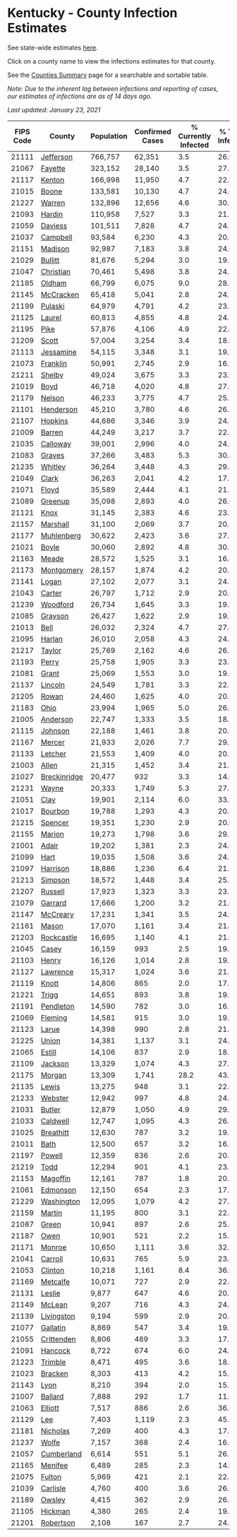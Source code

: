# Kentucky - County Infection Estimates

See state-wide estimates [here](/infections/us-ky).

Click on a county name to view the infections estimates for that county.

See the [Counties Summary](/infections/summary-counties) page for a searchable and sortable table.

*Note: Due to the inherent lag between infections and reporting of cases, our estimates of infections are as of 14 days ago.*

*Last updated: January 23, 2021*

|   FIPS Code |                       County |   Population |   Confirmed Cases |   % Currently Infected |   % Total Infected |
|-------------|------------------------------|--------------|-------------------|------------------------|--------------------|
|       21111 |       [Jefferson](jefferson) |      766,757 |            62,351 |                    3.5 |               26.0 |
|       21067 |           [Fayette](fayette) |      323,152 |            28,140 |                    3.5 |               27.3 |
|       21117 |             [Kenton](kenton) |      166,998 |            11,950 |                    4.7 |               22.9 |
|       21015 |               [Boone](boone) |      133,581 |            10,130 |                    4.7 |               24.0 |
|       21227 |             [Warren](warren) |      132,896 |            12,656 |                    4.6 |               30.9 |
|       21093 |             [Hardin](hardin) |      110,958 |             7,527 |                    3.3 |               21.2 |
|       21059 |           [Daviess](daviess) |      101,511 |             7,828 |                    4.7 |               24.5 |
|       21037 |         [Campbell](campbell) |       93,584 |             6,230 |                    4.3 |               20.7 |
|       21151 |           [Madison](madison) |       92,987 |             7,183 |                    3.8 |               24.0 |
|       21029 |           [Bullitt](bullitt) |       81,676 |             5,294 |                    3.0 |               19.9 |
|       21047 |       [Christian](christian) |       70,461 |             5,498 |                    3.8 |               24.5 |
|       21185 |             [Oldham](oldham) |       66,799 |             6,075 |                    9.0 |               28.9 |
|       21145 |       [McCracken](mccracken) |       65,418 |             5,041 |                    2.8 |               24.1 |
|       21199 |           [Pulaski](pulaski) |       64,979 |             4,791 |                    4.2 |               23.5 |
|       21125 |             [Laurel](laurel) |       60,813 |             4,855 |                    4.8 |               24.7 |
|       21195 |                 [Pike](pike) |       57,876 |             4,106 |                    4.9 |               22.0 |
|       21209 |               [Scott](scott) |       57,004 |             3,254 |                    3.4 |               18.0 |
|       21113 |       [Jessamine](jessamine) |       54,115 |             3,348 |                    3.1 |               19.3 |
|       21073 |         [Franklin](franklin) |       50,991 |             2,745 |                    2.9 |               16.9 |
|       21211 |             [Shelby](shelby) |       49,024 |             3,675 |                    3.3 |               23.9 |
|       21019 |                 [Boyd](boyd) |       46,718 |             4,020 |                    4.8 |               27.0 |
|       21179 |             [Nelson](nelson) |       46,233 |             3,775 |                    4.7 |               25.3 |
|       21101 |       [Henderson](henderson) |       45,210 |             3,780 |                    4.6 |               26.3 |
|       21107 |           [Hopkins](hopkins) |       44,686 |             3,346 |                    3.9 |               24.9 |
|       21009 |             [Barren](barren) |       44,249 |             3,217 |                    3.7 |               22.3 |
|       21035 |         [Calloway](calloway) |       39,001 |             2,996 |                    4.0 |               24.0 |
|       21083 |             [Graves](graves) |       37,266 |             3,483 |                    5.3 |               30.4 |
|       21235 |           [Whitley](whitley) |       36,264 |             3,448 |                    4.3 |               29.4 |
|       21049 |               [Clark](clark) |       36,263 |             2,041 |                    4.2 |               17.7 |
|       21071 |               [Floyd](floyd) |       35,589 |             2,444 |                    4.1 |               21.3 |
|       21089 |           [Greenup](greenup) |       35,098 |             2,893 |                    4.0 |               26.0 |
|       21121 |                 [Knox](knox) |       31,145 |             2,383 |                    4.6 |               23.9 |
|       21157 |         [Marshall](marshall) |       31,100 |             2,069 |                    3.7 |               20.8 |
|       21177 |     [Muhlenberg](muhlenberg) |       30,622 |             2,423 |                    3.6 |               27.7 |
|       21021 |               [Boyle](boyle) |       30,060 |             2,892 |                    4.8 |               30.5 |
|       21163 |               [Meade](meade) |       28,572 |             1,525 |                    3.1 |               16.4 |
|       21173 |     [Montgomery](montgomery) |       28,157 |             1,874 |                    4.2 |               20.7 |
|       21141 |               [Logan](logan) |       27,102 |             2,077 |                    3.1 |               24.2 |
|       21043 |             [Carter](carter) |       26,797 |             1,712 |                    2.9 |               20.0 |
|       21239 |         [Woodford](woodford) |       26,734 |             1,645 |                    3.3 |               19.4 |
|       21085 |           [Grayson](grayson) |       26,427 |             1,622 |                    2.9 |               19.7 |
|       21013 |                 [Bell](bell) |       26,032 |             2,324 |                    4.7 |               27.8 |
|       21095 |             [Harlan](harlan) |       26,010 |             2,058 |                    4.3 |               24.8 |
|       21217 |             [Taylor](taylor) |       25,769 |             2,162 |                    4.6 |               26.7 |
|       21193 |               [Perry](perry) |       25,758 |             1,905 |                    3.3 |               23.5 |
|       21081 |               [Grant](grant) |       25,069 |             1,553 |                    3.0 |               19.6 |
|       21137 |           [Lincoln](lincoln) |       24,549 |             1,781 |                    3.3 |               22.9 |
|       21205 |               [Rowan](rowan) |       24,460 |             1,625 |                    4.0 |               20.6 |
|       21183 |                 [Ohio](ohio) |       23,994 |             1,965 |                    5.0 |               26.6 |
|       21005 |         [Anderson](anderson) |       22,747 |             1,333 |                    3.5 |               18.3 |
|       21115 |           [Johnson](johnson) |       22,188 |             1,461 |                    3.8 |               20.6 |
|       21167 |             [Mercer](mercer) |       21,933 |             2,026 |                    7.7 |               29.2 |
|       21133 |           [Letcher](letcher) |       21,553 |             1,409 |                    4.0 |               20.5 |
|       21003 |               [Allen](allen) |       21,315 |             1,452 |                    3.4 |               21.7 |
|       21027 | [Breckinridge](breckinridge) |       20,477 |               932 |                    3.3 |               14.0 |
|       21231 |               [Wayne](wayne) |       20,333 |             1,749 |                    5.3 |               27.3 |
|       21051 |                 [Clay](clay) |       19,901 |             2,114 |                    6.0 |               33.2 |
|       21017 |           [Bourbon](bourbon) |       19,788 |             1,293 |                    4.3 |               20.4 |
|       21215 |           [Spencer](spencer) |       19,351 |             1,230 |                    2.9 |               20.0 |
|       21155 |             [Marion](marion) |       19,273 |             1,798 |                    3.6 |               29.3 |
|       21001 |               [Adair](adair) |       19,202 |             1,381 |                    2.3 |               24.0 |
|       21099 |                 [Hart](hart) |       19,035 |             1,508 |                    3.6 |               24.3 |
|       21097 |         [Harrison](harrison) |       18,886 |             1,236 |                    6.4 |               21.3 |
|       21213 |           [Simpson](simpson) |       18,572 |             1,448 |                    3.4 |               25.1 |
|       21207 |           [Russell](russell) |       17,923 |             1,323 |                    3.3 |               23.7 |
|       21079 |           [Garrard](garrard) |       17,666 |             1,200 |                    3.2 |               21.0 |
|       21147 |         [McCreary](mccreary) |       17,231 |             1,341 |                    3.5 |               24.9 |
|       21161 |               [Mason](mason) |       17,070 |             1,161 |                    3.4 |               21.4 |
|       21203 |     [Rockcastle](rockcastle) |       16,695 |             1,140 |                    4.1 |               21.6 |
|       21045 |               [Casey](casey) |       16,159 |               993 |                    2.5 |               19.5 |
|       21103 |               [Henry](henry) |       16,126 |             1,014 |                    2.8 |               19.7 |
|       21127 |         [Lawrence](lawrence) |       15,317 |             1,024 |                    3.6 |               21.1 |
|       21119 |               [Knott](knott) |       14,806 |               865 |                    2.0 |               17.9 |
|       21221 |               [Trigg](trigg) |       14,651 |               893 |                    3.8 |               19.1 |
|       21191 |       [Pendleton](pendleton) |       14,590 |               782 |                    3.0 |               16.7 |
|       21069 |           [Fleming](fleming) |       14,581 |               915 |                    3.0 |               19.9 |
|       21123 |               [Larue](larue) |       14,398 |               990 |                    2.8 |               21.4 |
|       21225 |               [Union](union) |       14,381 |             1,137 |                    3.1 |               24.4 |
|       21065 |             [Estill](estill) |       14,106 |               837 |                    2.9 |               18.1 |
|       21109 |           [Jackson](jackson) |       13,329 |             1,074 |                    4.3 |               27.2 |
|       21175 |             [Morgan](morgan) |       13,309 |             1,741 |                   28.2 |               43.3 |
|       21135 |               [Lewis](lewis) |       13,275 |               948 |                    3.1 |               22.8 |
|       21233 |           [Webster](webster) |       12,942 |               997 |                    4.8 |               24.4 |
|       21031 |             [Butler](butler) |       12,879 |             1,050 |                    4.9 |               29.5 |
|       21033 |         [Caldwell](caldwell) |       12,747 |             1,095 |                    4.3 |               26.8 |
|       21025 |       [Breathitt](breathitt) |       12,630 |               787 |                    3.2 |               19.7 |
|       21011 |                 [Bath](bath) |       12,500 |               657 |                    3.2 |               16.5 |
|       21197 |             [Powell](powell) |       12,359 |               836 |                    2.6 |               20.8 |
|       21219 |                 [Todd](todd) |       12,294 |               901 |                    4.1 |               23.5 |
|       21153 |         [Magoffin](magoffin) |       12,161 |               787 |                    1.8 |               20.1 |
|       21061 |         [Edmonson](edmonson) |       12,150 |               654 |                    2.3 |               17.6 |
|       21229 |     [Washington](washington) |       12,095 |             1,079 |                    4.2 |               27.8 |
|       21159 |             [Martin](martin) |       11,195 |               800 |                    3.1 |               22.4 |
|       21087 |               [Green](green) |       10,941 |               897 |                    2.6 |               25.4 |
|       21187 |                 [Owen](owen) |       10,901 |               521 |                    2.2 |               15.1 |
|       21171 |             [Monroe](monroe) |       10,650 |             1,111 |                    3.6 |               32.7 |
|       21041 |           [Carroll](carroll) |       10,631 |               765 |                    5.9 |               23.4 |
|       21053 |           [Clinton](clinton) |       10,218 |             1,161 |                    8.4 |               36.0 |
|       21169 |         [Metcalfe](metcalfe) |       10,071 |               727 |                    2.9 |               22.4 |
|       21131 |             [Leslie](leslie) |        9,877 |               647 |                    4.6 |               20.8 |
|       21149 |             [McLean](mclean) |        9,207 |               716 |                    4.3 |               24.4 |
|       21139 |     [Livingston](livingston) |        9,194 |               599 |                    2.9 |               20.4 |
|       21077 |         [Gallatin](gallatin) |        8,869 |               547 |                    3.4 |               19.5 |
|       21055 |     [Crittenden](crittenden) |        8,806 |               489 |                    3.3 |               17.5 |
|       21091 |           [Hancock](hancock) |        8,722 |               674 |                    6.0 |               24.3 |
|       21223 |           [Trimble](trimble) |        8,471 |               495 |                    3.6 |               18.6 |
|       21023 |           [Bracken](bracken) |        8,303 |               413 |                    4.2 |               15.8 |
|       21143 |                 [Lyon](lyon) |        8,210 |               394 |                    2.0 |               15.5 |
|       21007 |           [Ballard](ballard) |        7,888 |               292 |                    1.7 |               11.9 |
|       21063 |           [Elliott](elliott) |        7,517 |               886 |                    2.6 |               36.6 |
|       21129 |                   [Lee](lee) |        7,403 |             1,119 |                    2.3 |               45.9 |
|       21181 |         [Nicholas](nicholas) |        7,269 |               400 |                    4.3 |               17.2 |
|       21237 |               [Wolfe](wolfe) |        7,157 |               368 |                    2.4 |               16.0 |
|       21057 |     [Cumberland](cumberland) |        6,614 |               551 |                    5.1 |               26.3 |
|       21165 |           [Menifee](menifee) |        6,489 |               285 |                    2.3 |               14.0 |
|       21075 |             [Fulton](fulton) |        5,969 |               421 |                    2.1 |               22.2 |
|       21039 |         [Carlisle](carlisle) |        4,760 |               400 |                    3.6 |               26.6 |
|       21189 |             [Owsley](owsley) |        4,415 |               362 |                    2.9 |               26.2 |
|       21105 |           [Hickman](hickman) |        4,380 |               265 |                    2.4 |               19.4 |
|       21201 |       [Robertson](robertson) |        2,108 |               167 |                    2.7 |               24.6 |